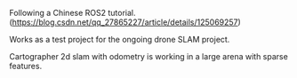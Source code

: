 Following a Chinese ROS2 tutorial.(https://blog.csdn.net/qq_27865227/article/details/125069257)

Works as a test project for the ongoing drone SLAM project.

Cartographer 2d slam with odometry is working in a large arena with sparse features.
